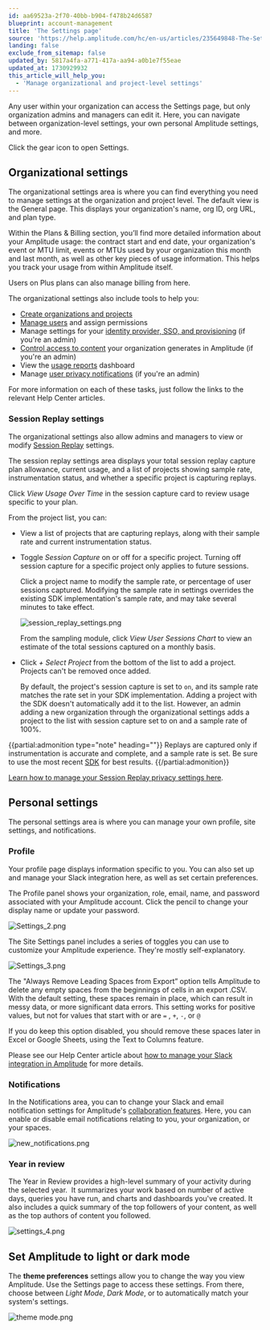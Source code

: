 ```yaml
---
id: aa69523a-2f70-40bb-b904-f478b24d6587
blueprint: account-management
title: 'The Settings page'
source: 'https://help.amplitude.com/hc/en-us/articles/235649848-The-Settings-page'
landing: false
exclude_from_sitemap: false
updated_by: 5817a4fa-a771-417a-aa94-a0b1e7f55eae
updated_at: 1730929932
this_article_will_help_you:
  - 'Manage organizational and project-level settings'
---
```

Any user within your organization can access the Settings page, but only organization admins and managers can edit it. Here, you can navigate between organization-level settings, your own personal Amplitude settings, and more.

Click the gear icon to open Settings. 

## Organizational settings

The organizational settings area is where you can find everything you need to manage settings at the organization and project level. The default view is the General page. This displays your organization's name, org ID, org URL, and plan type. 

Within the Plans & Billing section, you’ll find more detailed information about your Amplitude usage: the contract start and end date, your organization's event or MTU limit, events or MTUs used by your organization this month and last month, as well as other key pieces of usage information. This helps you track your usage from within Amplitude itself.

Users on Plus plans can also manage billing from here.

The organizational settings also include tools to help you:

* [Create organizations and projects](/docs/admin/account-management/manage-orgs-projects)
* [Manage users](/docs/admin/account-management/manage-users) and assign permissions
* Manage settings for your [identity provider, SSO, and provisioning](/docs/admin/single-sign-on/sso) (if you're an admin)
* [Control access to content](/docs/analytics/share-external) your organization generates in Amplitude (if you're an admin)
* View the [usage reports](/docs/admin/billing-use/usage-reports) dashboard
* Manage [user privacy notifications](/docs/admin/account-management/manage-notifications) (if you're an admin)

For more information on each of these tasks, just follow the links to the relevant Help Center articles.

### Session Replay settings

The organizational settings also allow admins and managers to view or modify [Session Replay](/docs/session-replay) settings.

The session replay settings area displays your total session replay capture plan allowance, current usage, and a list of projects showing sample rate, instrumentation status, and whether a specific project is capturing replays.

Click *View Usage Over Time* in the session capture card to review usage specific to your plan.

From the project list, you can:

- View a list of projects that are capturing replays, along with their sample rate and current instrumentation status.
- Toggle *Session Capture* on or off for a specific project. Turning off session capture for a specific project only applies to future sessions.

    Click a project name to modify the sample rate, or percentage of user sessions captured. Modifying the sample rate in settings overrides the existing SDK implementation's sample rate, and may take several minutes to take effect.
    
    ![session_replay_settings.png](/docs/output/img/account-management/session_replay_settings.png)

    From the sampling module, click *View User Sessions Chart* to view an estimate of the total sessions captured on a monthly basis. 

- Click *+ Select Project* from the bottom of the list to add a project. Projects can't be removed once added.

     By default, the project's session capture is set to `on`, and its sample rate matches the rate set in your SDK implementation. Adding a project with the SDK doesn't automatically add it to the list. However, an admin adding a new organization through the organizational settings adds a project to the list with session capture set to on and a sample rate of 100%.

{{partial:admonition type="note" heading=""}}
Replays are captured only if instrumentation is accurate and complete, and a sample rate is set. Be sure to use the most recent [SDK](/docs/sdks) for best results.
{{/partial:admonition}}

[Learn how to manage your Session Replay privacy settings here](https://amplitude.com/docs/session-replay/manage-privacy-settings-for-session-replay).

## Personal settings

The personal settings area is where you can manage your own profile, site settings, and notifications.

### Profile

Your profile page displays information specific to you. You can also set up and manage your Slack integration here, as well as set certain preferences.

The Profile panel shows your organization, role, email, name, and password associated with your Amplitude account. Click the pencil to change your display name or update your password. 

![Settings_2.png](/docs/output/img/account-management/settings-2-png.png)

The Site Settings panel includes a series of toggles you can use to customize your Amplitude experience. They're mostly self-explanatory.

![Settings_3.png](/docs/output/img/account-management/settings-3-png.png)

The "Always Remove Leading Spaces from Export” option tells Amplitude to delete any empty spaces from the beginnings of cells in an export .CSV. With the default setting, these spaces remain in place, which can result in messy data, or more significant data errors. This setting works for positive values, but not for values that start with or are `=` , `+`, `-`, or `@`

If you do keep this option disabled, you should remove these spaces later in Excel or Google Sheets, using the Text to Columns feature.

Please see our Help Center article about [how to manage your Slack integration in Amplitude](/docs/analytics/integrate-slack) for more details.

### Notifications

In the Notifications area, you can to change your Slack and email notification settings for Amplitude's [collaboration features](/docs/analytics/charts/chart-basics). Here, you can enable or disable email notifications relating to you, your organization, or your spaces.

![new_notifications.png](/docs/output/img/account-management/new-notifications-png.png)

### Year in review

The Year in Review provides a high-level summary of your activity during the selected year.  It summarizes your work based on number of active days, queries you have run, and charts and dashboards you've created. It also includes a quick summary of the top followers of your content, as well as the top authors of content you followed.

![settings_4.png](/docs/output/img/account-management/settings-4-png.png)

## Set Amplitude to light or dark mode

The **theme preferences** settings allow you to change the way you view Amplitude. Use the Settings page to access these settings. From there, choose between *Light Mode*, *Dark Mode*, or to automatically match your system's settings.

![theme mode.png](/docs/output/img/account-management/theme-mode-png.png)